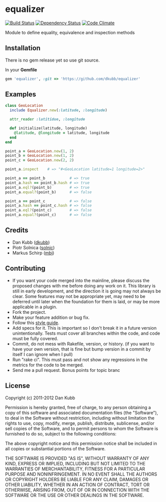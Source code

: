 equalizer
=========

[![Build Status](https://secure.travis-ci.org/dkubb/equalizer.png?branch=master)](http://travis-ci.org/dkubb/equalizer)
[![Dependency Status](https://gemnasium.com/dkubb/equalizer.png)](https://gemnasium.com/dkubb/equalizer)
[![Code Climate](https://codeclimate.com/badge.png)](https://codeclimate.com/github/dkubb/equalizer)

Module to define equality, equivalence and inspection methods

Installation
------------

There is no gem release yet so use git source.

In your **Gemfile**

``` ruby
gem 'equalizer', :git => 'https://github.com/dkubb/equalizer'
```

Examples
--------

``` ruby
class GeoLocation
  include Equalizer.new(:latitude, :longitude)

  attr_reader :latitidue, :longitude

  def initialize(latitude, longitude)
    @latitude, @longitude = latitude, longitude
  end
end

point_a = GeoLocation.new(1, 2)
point_b = GeoLocation.new(1, 2)
point_c = GeoLocation.new(2, 2)

point_a.inspect    # => "#<GeoLocation latitude=1 longitude=2>"

point_a == point_b           # => true
point_a.hash == point_b.hash # => true
point_a.eql?(point_b)        # => true
point_a.equal?(point_b)      # => false

point_a == point_c           # => false
point_a.hash == point_c.hash # => false
point_a.eql?(point_c)        # => false
point_a.equal?(point_c)      # => false
```

Credits
-------

* Dan Kubb ([dkubb](https://github.com/dkubb))
* Piotr Solnica ([solnic](https://github.com/solnic))
* Markus Schirp ([mbj](https://github.com/mbj))

Contributing
------------

* If you want your code merged into the mainline, please discuss the proposed changes with me before doing any work on it. This library is still in early development, and the direction it is going may not always be clear. Some features may not be appropriate yet, may need to be deferred until later when the foundation for them is laid, or may be more applicable in a plugin.
* Fork the project.
* Make your feature addition or bug fix.
* Follow this [style guide](https://github.com/dkubb/styleguide).
* Add specs for it. This is important so I don't break it in a future version unintentionally. Tests must cover all branches within the code, and code must be fully covered.
* Commit, do not mess with Rakefile, version, or history. (if you want to have your own version, that is fine but bump version in a commit by itself I can ignore when I pull)
* Run "rake ci". This must pass and not show any regressions in the metrics for the code to be merged.
* Send me a pull request. Bonus points for topic branc

License
-------

Copyright (c) 2011-2012 Dan Kubb

Permission is hereby granted, free of charge, to any person obtaining
a copy of this software and associated documentation files (the
"Software"), to deal in the Software without restriction, including
without limitation the rights to use, copy, modify, merge, publish,
distribute, sublicense, and/or sell copies of the Software, and to
permit persons to whom the Software is furnished to do so, subject to
the following conditions:

The above copyright notice and this permission notice shall be
included in all copies or substantial portions of the Software.

THE SOFTWARE IS PROVIDED "AS IS", WITHOUT WARRANTY OF ANY KIND,
EXPRESS OR IMPLIED, INCLUDING BUT NOT LIMITED TO THE WARRANTIES OF
MERCHANTABILITY, FITNESS FOR A PARTICULAR PURPOSE AND
NONINFRINGEMENT. IN NO EVENT SHALL THE AUTHORS OR COPYRIGHT HOLDERS BE
LIABLE FOR ANY CLAIM, DAMAGES OR OTHER LIABILITY, WHETHER IN AN ACTION
OF CONTRACT, TORT OR OTHERWISE, ARISING FROM, OUT OF OR IN CONNECTION
WITH THE SOFTWARE OR THE USE OR OTHER DEALINGS IN THE SOFTWARE.
